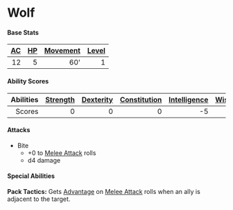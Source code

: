 # Wolf

#### Base Stats

| [AC](../../../Player%20Characters/Derived%20Statistics/Armor%20Class.md) | [HP](../../../Player%20Characters/Derived%20Statistics/Health%20Points.md) | [Movement](../../../Game%20Procedures/Movement.md) | [Level](../../../Player%20Characters/Derived%20Statistics/Level.md) |
| -----------------------------------------------------------------------: | -------------------------------------------------------------------------: | -------------------------------------------------: | ------------------------------------------------------------------: |
|                                                                       12 |                                                                          5 |                                                60' |                                                                   1 |
#### Ability Scores

| Abilities | [Strength](../../../Player%20Characters/Chosen%20Statistics/Strength.md) | [Dexterity](../../../Player%20Characters/Chosen%20Statistics/Dexterity.md) | [Constitution](../../../Player%20Characters/Chosen%20Statistics/Constitution.md) | [Intelligence](../../../Player%20Characters/Chosen%20Statistics/Intelligence.md) | [Wisdom](../../../Player%20Characters/Chosen%20Statistics/Wisdom.md)<br> | [Charisma](../../../Player%20Characters/Chosen%20Statistics/Charisma.md)<br> |
| --------: | -----------------------------------------------------------------------: | -------------------------------------------------------------------------: | -------------------------------------------------------------------------------: | -------------------------------------------------------------------------------: | -----------------------------------------------------------------------: | ---------------------------------------------------------------------------: |
|    Scores |                                                                        0 |                                                                          0 |                                                                                0 |                                                                               -5 |                                                                        0 |                                                                            0 |
#### Attacks
- Bite
	- +0 to [Melee Attack](../../../Game%20Procedures/Melee%20Attack.md) rolls
	- d4 damage
#### Special Abilities
**Pack Tactics:** Gets [Advantage](../../../Game%20Procedures/Dice%20Rolls/Advantage.md) on [Melee Attack](../../../Game%20Procedures/Melee%20Attack.md) rolls when an ally is adjacent to the target.